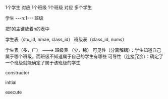 1个学生 对应 1个班级
1个班级 对应 多个学生


学生 ---n:1--- 班级

把1的主键放着n的表中

学生表（stu_id, nmae, class_id）
班级表（class_id, nums）

学生表（多，广） ---> 班级表 （少，稀）
可见性（分离解耦）：学生知道自己属于哪个班级，而班级不知道属于自己的学生有哪些
可导性（连接冗余）：确定了一个班级就能确定了属于该班级的学生





constructor

inItial

execute